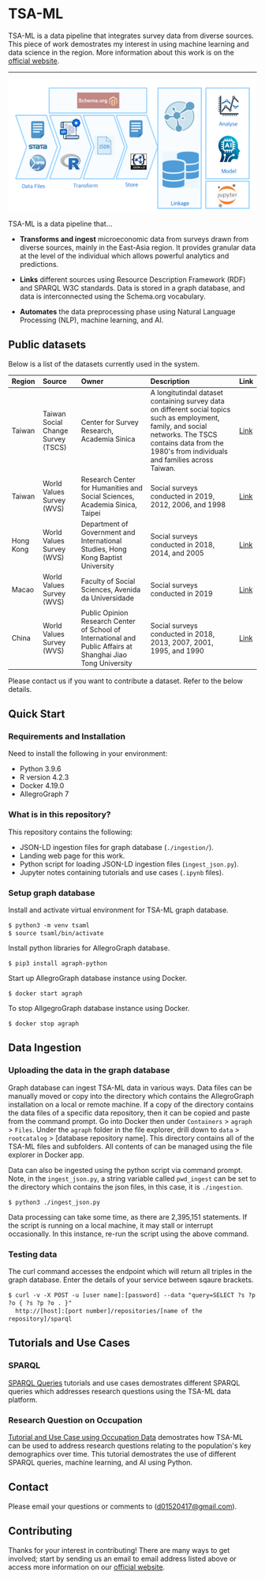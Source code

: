 # TSA-ML

TSA-ML is a data pipeline that integrates survey data from diverse sources. This piece of work demostrates my interest in using machine learning and data science in  the region. More information about this work is on the [official website](http://tsa-ml.s3-website-ap-southeast-1.amazonaws.com/index.html).

---

![alt text](resources/pipeline_diagram.png)

TSA-ML is a data pipeline that...

* **Transforms and ingest** microeconomic data from surveys drawn from diverse sources, mainly in the East-Asia region. It provides granular data at the level of the individual which allows powerful analytics and predictions.

* **Links** different sources using Resource Description Framework (RDF) and SPARQL W3C standards. Data is stored in a graph database, and data is interconnected using the Schema.org vocabulary.

* **Automates** the data preprocessing phase using Natural Language Processing (NLP), machine learning, and AI.

## Public datasets

Below is a list of the datasets currently used in the system.

| Region | Source | Owner | Description | Link
|:------|:-----------------|:--------------|:----------------------------------|:--------------|
| Taiwan |  Taiwan Social Change Survey (TSCS) | Center for Survey Research, Academia Sinica | A longitutindal dataset containing survey data on different social topics such as employment, family, and social networks. The TSCS contains data from the 1980's from individuals and families across Taiwan. | [Link](https://www2.ios.sinica.edu.tw/sc/en/home2.php)
| Taiwan |  World Values Survey (WVS) | Research Center for Humanities and Social Sciences, Academia Sinica, Taipei | Social surveys conducted in 2019, 2012, 2006, and 1998 | [Link](https://www.worldvaluessurvey.org/WVSDocumentationWV7.jsp) 
| Hong Kong |  World Values Survey (WVS) | Department of Government and International Studies, Hong Kong Baptist University | Social surveys conducted in 2018, 2014, and 2005 | [Link](https://www.worldvaluessurvey.org/WVSDocumentationWV7.jsp)
| Macao | World Values Survey (WVS) | Faculty of Social Sciences, Avenida da Universidade | Social surveys conducted in 2019 | [Link](https://www.worldvaluessurvey.org/WVSDocumentationWV7.jsp)
| China |  World Values Survey (WVS) | Public Opinion Research Center of School of International and Public Affairs at Shanghai Jiao Tong University | Social surveys conducted in 2018, 2013, 2007, 2001, 1995, and 1990 | [Link](https://www.worldvaluessurvey.org/WVSDocumentationWV7.jsp)

Please contact us if you want to contribute a dataset. Refer to the below details.

## Quick Start

### Requirements and Installation

Need to install the following in your environment:

* Python 3.9.6
* R version 4.2.3
* Docker 4.19.0
* AllegroGraph 7

### What is in this repository?

This repository contains the following:

* JSON-LD ingestion files for graph database (`./ingestion/`).
* Landing web page for this work.
* Python script for loading JSON-LD ingestion files (`ingest_json.py`).
* Jupyter notes containing tutorials and use cases (`.ipynb` files).

### Setup graph database

Install and activate virtual environment for TSA-ML graph database.

```
$ python3 -m venv tsaml
$ source tsaml/bin/activate
```

Install python libraries for AllegroGraph database. 

```
$ pip3 install agraph-python
```

Start up AllegroGraph database instance using Docker.

```
$ docker start agraph
```

To stop AllgegroGraph database instance using Docker.

```
$ docker stop agraph
```

## Data Ingestion

### Uploading the data in the graph database

Graph database can ingest TSA-ML data in various ways. Data files can be manually moved or copy into the directory which contains the AllegroGraph installation on a local or remote machine. If a copy of the directory contains the data files of a specific data repository, then it can be copied and paste from the command prompt. Go into Docker then under `Containers` > `agraph` > `Files`. Under the `agraph` folder in the file explorer, drill down to `data` > `rootcatalog` > [database repository name]. This directory contains all of the TSA-ML files and subfolders. All contents of can be managed using the file explorer in Docker app. 

Data can also be ingested using the python script via command prompt. Note, in the `ingest_json.py`, a string variable called `pwd_ingest` can be set to the directory which contains the json files, in this case, it is `./ingestion`.

```
$ python3 ./ingest_json.py
```

Data processing can take some time, as there are 2,395,151 statements. If the script is running on a local machine, it may stall or interrupt occasionally. In this instance, re-run the script using the above command.

### Testing data

The curl command accesses the endpoint which will return all triples in the graph database. Enter the details of your service between sqaure brackets.

```
$ curl -v -X POST -u [user name]:[password] --data "query=SELECT ?s ?p ?o { ?s ?p ?o . }"
  http://[host]:[port number]/repositories/[name of the repository]/sparql
```
## Tutorials and Use Cases

### SPARQL 

[SPARQL Queries](./SPARQL%20Queries%20-%20Use%20Cases.ipynb) tutorials and use cases demostrates different SPARQL queries which addresses research questions using the TSA-ML data platform. 

### Research Question on Occupation 

[Tutorial and Use Case using Occupation Data](./Research%20Questions%20-%20Use%20Cases.ipynb) demostrates how TSA-ML can be used to address research questions relating to the population's key demographics over time. This tutorial demostrates the use of different SPARQL queries, machine learning, and AI using Python. 

## Contact

Please email your questions or comments to (d01520417@gmail.com).

## Contributing

Thanks for your interest in contributing! There are many ways to get involved; start by sending us an email to email address listed above or access more information on our [official website](http://tsa-ml.s3-website-ap-southeast-1.amazonaws.com/index.html).